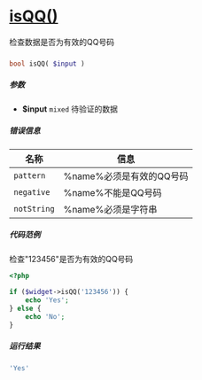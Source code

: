 [isQQ()](http://twinh.github.io/widget/api/isQQ)
================================================

检查数据是否为有效的QQ号码

### 
```php
bool isQQ( $input )
```

##### 参数
* **$input** `mixed` 待验证的数据


##### 错误信息
| **名称**              | **信息**                                                       | 
|-----------------------|----------------------------------------------------------------|
| `pattern`             | %name%必须是有效的QQ号码                                       |
| `negative`            | %name%不能是QQ号码                                             |
| `notString`           | %name%必须是字符串                                             |


##### 代码范例
检查"123456"是否为有效的QQ号码
```php
<?php
 
if ($widget->isQQ('123456')) {
    echo 'Yes';
} else {
    echo 'No';
}
```
##### 运行结果
```php
'Yes'
```
